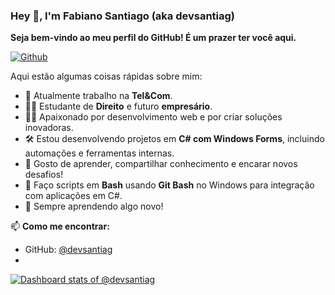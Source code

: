### Hey 👋, I'm Fabiano Santiago (aka devsantiag)

**Seja bem-vindo ao meu perfil do GitHub! É um prazer ter você aqui.**

[![Github](https://img.shields.io/github/followers/devsantiag?label=Follow&style=social)](https://github.com/devsantiag)

Aqui estão algumas coisas rápidas sobre mim:

- 💼 Atualmente trabalho na **Tel&Com**.
- 👨‍🎓 Estudante de **Direito** e futuro **empresário**.
- 🧑‍💻 Apaixonado por desenvolvimento web e por criar soluções inovadoras.
- 🛠️ Estou desenvolvendo projetos em **C# com Windows Forms**, incluindo automações e ferramentas internas.
- 💬 Gosto de aprender, compartilhar conhecimento e encarar novos desafios!
- 🐧 Faço scripts em **Bash** usando **Git Bash** no Windows para integração com aplicações em C#.
- 🌱 Sempre aprendendo algo novo!

📫 **Como me encontrar:**
- GitHub: [@devsantiag](https://github.com/devsantiag)
- 
[![Dashboard stats of @devsantiag](https://next.ossinsight.io/widgets/official/compose-user-dashboard-stats/thumbnail.png?user_id=98044979&image_size=auto&color_scheme=dark)](https://next.ossinsight.io/widgets/official/compose-user-dashboard-stats?user_id=98044979)

